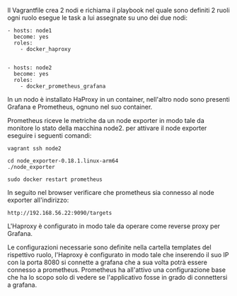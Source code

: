 Il Vagrantfile crea 2 nodi e richiama il playbook nel quale sono definiti 2 ruoli
ogni ruolo esegue le task a lui assegnate su uno dei due nodi:
```
- hosts: node1
  become: yes
  roles:
    - docker_haproxy
       

- hosts: node2
  become: yes
  roles:
    - docker_prometheus_grafana
```

In un nodo è installato HaProxy in un container,
nell'altro nodo sono presenti Grafana e Prometheus, ognuno nel suo container.

Prometheus riceve le metriche da un node exporter in modo tale da monitore lo stato della macchina node2.
per attivare il node exporter eseguire i seguenti comandi:

```
vagrant ssh node2

cd node_exporter-0.18.1.linux-arm64
./node_exporter

sudo docker restart prometheus
```

In seguito nel browser verificare che prometheus sia connesso al node exporter all'indirizzo:

```
http://192.168.56.22:9090/targets
```

L'Haproxy è configurato in modo tale da operare come reverse proxy per Grafana.

Le configurazioni necessarie sono definite nella cartella templates del rispettivo ruolo,
l'Haproxy è configurato in modo tale che inserendo il suo IP con la porta 8080 si connette a grafana che a sua volta potrà essere connesso a prometheus.
Prometheus ha all'attivo una configurazione base che ha lo scopo solo di vedere se l'applicativo fosse in grado di connettersi a grafana.

